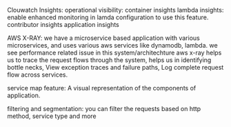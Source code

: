 Clouwatch Insights:
    operational visibility:
        container insights
        lambda insights: enable enhanced monitoring in lamda configuration to use this feature.
        contributor insights
        application insights


AWS X-RAY:
we have a microservice based application with various microservices, and uses various aws services like dynamodb, lambda.
we see performance related issue in this system/architechture
aws x-ray helps us to trace the request flows through the system, helps us in identifying bottle necks, View exception traces and failure paths, Log complete request flow across services.

service map feature: A visual representation of the components of application.

filtering and segmentation: you can filter the requests based on http method, service type and more
